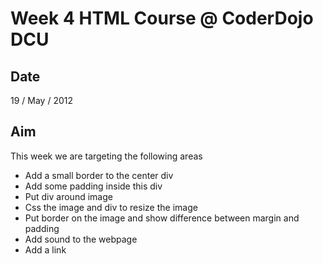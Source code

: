 Week 4 HTML Course @ CoderDojo DCU
===================================

Date
---------
19 / May / 2012

Aim
---------
This week we are targeting the following areas

* Add a small border to the center div
* Add some padding inside this div
* Put div around image
* Css the image and div to resize the image
* Put border on the image and show difference between margin and padding
* Add sound to the webpage
* Add a link